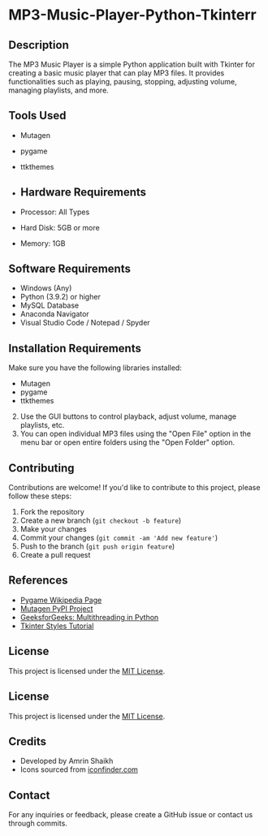 # MP3-Music-Player-Python-Tkinterr


## Description
The MP3 Music Player is a simple Python application built with Tkinter for creating a basic music player that can play MP3 files. It provides functionalities such as playing, pausing, stopping, adjusting volume, managing playlists, and more.

## Tools Used
- Mutagen
- pygame
- ttkthemes

- ## Hardware Requirements
- Processor: All Types
- Hard Disk: 5GB or more
- Memory: 1GB


## Software Requirements
- Windows (Any)
- Python (3.9.2) or higher
- MySQL Database
- Anaconda Navigator
- Visual Studio Code / Notepad / Spyder

## Installation Requirements
Make sure you have the following libraries installed:
- Mutagen
- pygame
- ttkthemes

2. Use the GUI buttons to control playback, adjust volume, manage playlists, etc.
3. You can open individual MP3 files using the "Open File" option in the menu bar or open entire folders using the "Open Folder" option.

## Contributing
Contributions are welcome! If you'd like to contribute to this project, please follow these steps:
1. Fork the repository
2. Create a new branch (`git checkout -b feature`)
3. Make your changes
4. Commit your changes (`git commit -am 'Add new feature'`)
5. Push to the branch (`git push origin feature`)
6. Create a pull request

## References
- [Pygame Wikipedia Page](https://en.wikipedia.org/wiki/pygame)
- [Mutagen PyPI Project](http://pypi.org/project/mutagen)
- [GeeksforGeeks: Multithreading in Python](http://www.geeksforgeeks.org/multithreading-python-set-1/)
- [Tkinter Styles Tutorial](https://tkdocs.com/tutorial/styles.html)

## License
This project is licensed under the [MIT License](LICENSE).



## License
This project is licensed under the [MIT License](LICENSE).

## Credits
- Developed by Amrin Shaikh
-  Icons sourced from [iconfinder.com](https://www.iconfinder.com/)

  
## Contact
For any inquiries or feedback, please create a GitHub issue or contact us through commits.
